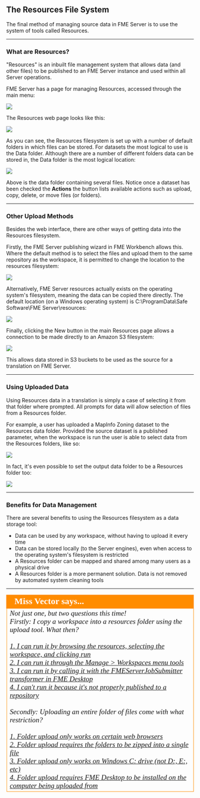 ## The Resources File System ##

The final method of managing source data in FME Server is to use the system of tools called Resources.

---

### What are Resources? ###

"Resources" is an inbuilt file management system that allows data (and other files) to be published to an FME Server instance and used within all Server operations.

FME Server has a page for managing Resources, accessed through the main menu:

![](./Images/Img1.063.ResourcesMenu.png)

The Resources web page looks like this:

![](./Images/Img1.064.ResourcesHome.png)

As you can see, the Resources filesystem is set up with a number of default folders in which files can be stored. For datasets the most logical to use is the Data folder. Although there are a number of different folders data can be stored in, the Data folder is the most logical location:

![](./Images/Img1.065.ResourcesDataFolder.png)

Above is the data folder containing several files. Notice once a dataset has been checked the **Actions** the button lists available actions such as upload, copy, delete, or move files (or folders).

---

### Other Upload Methods ###

Besides the web interface, there are other ways of getting data into the Resources filesystem.

Firstly, the FME Server publishing wizard in FME Workbench allows this. Where the default method is to select the files and upload them to the same repository as the workspace, it is permitted to change the location to the resources filesystem:

![](./Images/Img1.066.ResourcesDataPubWiz.png)

Alternatively, FME Server resources actually exists on the operating system's filesystem, meaning the data can be copied there directly. The default location (on a Windows operating system) is C:\ProgramData\Safe Software\FME Server\resources:

![](./Images/Img1.067.ResourcesDataWindowsFilesys.png)

Finally, clicking the New button in the main Resources page allows a connection to be made directly to an Amazon S3 filesystem:

![](./Images/Img1.068.ResourcesDataAmazonS3.png)

This allows data stored in S3 buckets to be used as the source for a translation on FME Server.

---

### Using Uploaded Data ###

Using Resources data in a translation is simply a case of selecting it from that folder where prompted. All prompts for data will allow selection of files from a Resources folder.

For example, a user has uploaded a MapInfo Zoning dataset to the Resources data folder. Provided the source dataset is a published parameter, when the workspace is run the user is able to select data from the Resources folders, like so:

![](./Images/Img1.069.ResourcesDataSelection.png)

In fact, it's even possible to set the output data folder to be a Resources folder too:

![](./Images/Img1.070.ResourcesDataOutputFolder.png)

---

### Benefits for Data Management ###

There are several benefits to using the Resources filesystem as a data storage tool:

- Data can be used by any workspace, without having to upload it every time
- Data can be stored locally (to the Server engines), even when access to the operating system's filesystem is restricted
- A Resources folder can be mapped and shared among many users as a physical drive
- A Resources folder is a more permanent solution. Data is not removed by automated system cleaning tools

---

<!--Person X Says Section-->

<table style="border-spacing: 0px">
<tr>
<td style="vertical-align:middle;background-color:darkorange;border: 2px solid darkorange">
<i class="fa fa-quote-left fa-lg fa-pull-left fa-fw" style="color:white;padding-right: 12px;vertical-align:text-top"></i>
<span style="color:white;font-size:x-large;font-weight: bold;font-family:serif">Miss Vector says...</span>
</td>
</tr>

<tr>
<td style="border: 1px solid darkorange">
<span style="font-family:serif; font-style:italic; font-size:larger">
Not just one, but two questions this time!
<br>Firstly: I copy a workspace into a resources folder using the upload tool. What then?
<br><br><a href="http://52.73.3.37/fmedatastreaming/Manual/QAResponse2017.fmw?chapter=21&question=7&answer=1&DestDataset_TEXTLINE=C%3A%5CFMEOutput%5CQAResponse.html">1. I can run it by browsing the resources, selecting the workspace, and clicking run</a>
<br><a href="http://52.73.3.37/fmedatastreaming/Manual/QAResponse2017.fmw?chapter=21&question=7&answer=2&DestDataset_TEXTLINE=C%3A%5CFMEOutput%5CQAResponse.html">2. I can run it through the Manage &gt; Workspaces menu tools</a>
<br><a href="http://52.73.3.37/fmedatastreaming/Manual/QAResponse2017.fmw?chapter=21&question=7&answer=3&DestDataset_TEXTLINE=C%3A%5CFMEOutput%5CQAResponse.html">3. I can run it by calling it with the FMEServerJobSubmitter transformer in FME Desktop</a>
<br><a href="http://52.73.3.37/fmedatastreaming/Manual/QAResponse2017.fmw?chapter=21&question=7&answer=4&DestDataset_TEXTLINE=C%3A%5CFMEOutput%5CQAResponse.html">4. I can't run it because it's not properly published to a repository</a>
<br><br>Secondly: Uploading an entire folder of files come with what restriction?
<br><br><a href="http://52.73.3.37/fmedatastreaming/Manual/QAResponse2017.fmw?chapter=21&question=8&answer=1&DestDataset_TEXTLINE=C%3A%5CFMEOutput%5CQAResponse.html">1. Folder upload only works on certain web browsers</a>
<br><a href="http://52.73.3.37/fmedatastreaming/Manual/QAResponse2017.fmw?chapter=21&question=8&answer=2&DestDataset_TEXTLINE=C%3A%5CFMEOutput%5CQAResponse.html">2. Folder upload requires the folders to be zipped into a single file</a>
<br><a href="http://52.73.3.37/fmedatastreaming/Manual/QAResponse2017.fmw?chapter=21&question=8&answer=3&DestDataset_TEXTLINE=C%3A%5CFMEOutput%5CQAResponse.html">3. Folder upload only works on Windows C: drive (not D:, E:, etc)</a>
<br><a href="http://52.73.3.37/fmedatastreaming/Manual/QAResponse2017.fmw?chapter=21&question=8&answer=4&DestDataset_TEXTLINE=C%3A%5CFMEOutput%5CQAResponse.html">4. Folder upload requires FME Desktop to be installed on the computer being uploaded from</a>

</span>
</td>
</tr>
</table>
